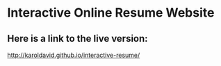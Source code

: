 # Interactive Online Resume Website

## Here is a link to the live version:

http://karoldavid.github.io/interactive-resume/
